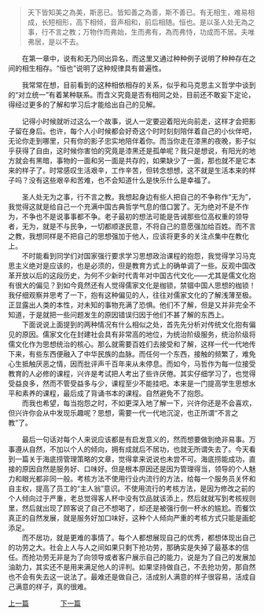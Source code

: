 > 天下皆知美之為美，斯恶已。皆知善之為善，斯不善已。有无相生，难易相成，长短相形，高下相倾，音声相和，前后相随。恒也。是以圣人处无為之事，行不言之教；万物作而弗始，生而弗有，為而弗恃，功成而不居。夫唯弗居，是以不去。

&emsp;&emsp;在第一章中，说有和无乃同出异名，而这里又通过种种例子说明了种种存在之间的相生相存。“恒也”说明了这种规律具有普遍性。<br>

&emsp;&emsp;我常常在想，目前看到的这种相依相存的关系，似乎和马克思主义哲学中谈到的“对立统一”有着某种联系。而含义究竟是否有相同之处，目前还不敢妄下定论，得经过更多的了解和学习后才能给出自己的见解。<br>

&emsp;&emsp;记得小时候就听过这么一个故事，说人一定要迎着阳光向前走，这样才会把影子留在身后。也许，每个人小时候都会好奇这个时时刻刻陪伴着自己的小伙伴吧，无论你走到哪里，只有你的影子忠实地陪伴着你。而当你走在漆黑的夜晚，影子似乎获得了自由，这时候你害怕的究竟是漆黑还是孤单呢？我只是想说，有阳光的地方就会有黑暗，事物的一面和另一面是共存的，如果缺少了一面，那也就不是它本来的样子了。时常感叹生活艰辛，工作辛苦，但转念想想，这不就是生活本来的样子吗？没有这些艰辛和苦难，也不会知道什么是快乐什么是幸福了。<br>

&emsp;&emsp;圣人处无为之事，行不言之教。我想起身边有些人把自己的不争称作“无为”，我觉得这就是给自己一个充满中国古典哲学气息的借口罢了。无为绝对不是不作为，不争也不是说事事都不争。老子最初的想法可能是告诫那些位高权重的领导者，无为，就是不与民争，一切都顺遂民意，不将自己的意愿强加给百姓。而不言之教，我想同样是不把自己的思想强加于他人，应该将更多的关注点集中在教化上。<br>
&emsp;&emsp;不时能看到同学们对国家强行要求学习思想政治课程的抱怨，我觉得学习马克思主义绝对是应该的，也是必须的，但是教育方式上的确单调了一些。反观中国改革开放以后的这段历史，为何不少新时代青年对中国古代文化——尤其是儒文化抱有很大的偏见？到如今竟然还有人觉得儒家文化是枷锁，禁锢中国人思想的枷锁！我仔细观察并思考了一下，抱有这种偏见的人，往往对儒家文化的了解浅薄至极。正显露出人类的本性，对未知的事物充满了恐惧。他们不了解，但是又并非完全不知道，于是就把一些问题发生的原因错误归因于他们不甚了解的东西上。<br>
&emsp;&emsp;下面说说上面提到的两种情况有什么相似之处，首先先分析对传统文化抱有偏见的原因。儒家文化在封建社会具有非常高的地位，为统治阶级服务，统治阶级将儒文化作为思想统治的核心。那么就需要百姓们去接受和了解，这样一代一代地传下来，有些东西便融入了中华民族的血脉。而任何一个东西，接触的频繁了，难免心生抵触厌恶之情，因而批评声千百年来从未停息。而如今，马哲作为每一位接受教育的人必修的课程，兴许是考试把人考出了些许厌倦。其实仔细学习了，也觉得受益良多，然而不管受益多与少，课程至少不能挂吧。本来是一门提高学生思想水平和素养的课程，最后成了背诵书本的课程。自然避免不了抱怨。<br>
&emsp;&emsp;而我也希望，每当抱怨之时，不如更深入地了解一下，兴许你还是不会喜欢，但兴许你会从中发现乐趣呢？思想，需要一代一代地沉淀，也正所谓“不言之教”了。<br>

&emsp;&emsp;最后一句话对每个人来说应该都是有启发意义的，然而想要做到绝非易事。万事遵从自然，不加以个人的倾向，拥有成就后不居功，也就无所谓失去了。今天看到一篇关于海底捞管理策略的文章，觉得拿来说说也未尝不可。海底捞能成功，直接的原因自然是服务好、口味好。但是根本原因还是因为管理得当，领导的个人魅力和眼光都非同一般。考核方法不使用行业内流行的方法，给每一个服务员关怀和自主权，提高了员工的“主人翁”意识。不使用流行的考核方法，是因为修改之前的个人倾向过于严重，老总觉得客人杯中没有饮品就该添上，然后就就写到考核规则里，然后就出现了顾客说了自己不想喝了，却还是被强行倒一杯水的尴尬。而餐饮真正的自然发展，就是服务好加口味好，这种个人倾向严重的考核方式只能是画蛇添足。<br>
&emsp;&emsp;而不居功，就是更难的事情了。每个人都想展现自己的优秀，都想体现出自己的功劳之大。社会上人与人之间如果只剩下抢功劳，那确实是失掉了最基本的信任。而抢功劳无非是为了向领导或者客户展示自己的能力，说是为了自己的发展加油助力，其实还不是用来满足他人的评判。如果坚持做自己，不去抢功劳，那自然也不会有失去这一说法了。最难还是做自己，活成别人满意的样子很容易，活成自己满意的样子，真的很难。<br>

[上一篇](https://tianlujun.github.io/reading-notes/DaoDeJing/20190409_DaoDeJing_Chapter_01)
&emsp;&emsp;&emsp;&emsp;
[下一篇](https://tianlujun.github.io/reading-notes/DaoDeJing/20190417_DaoDeJing_Chapter_03)
